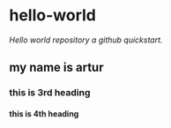 # hello-world
*Hello world repository a github quickstart.*
## my name is artur
### this is 3rd heading
#### this is 4th heading 
